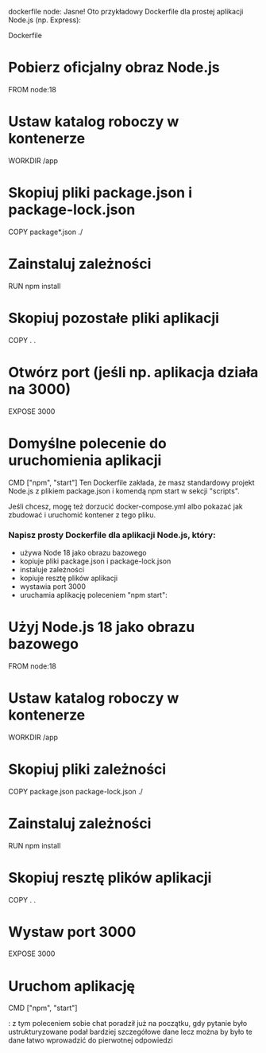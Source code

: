 dockerfile node:
Jasne! Oto przykładowy Dockerfile dla prostej aplikacji Node.js (np. Express):

Dockerfile

# Pobierz oficjalny obraz Node.js
FROM node:18

# Ustaw katalog roboczy w kontenerze
WORKDIR /app

# Skopiuj pliki package.json i package-lock.json
COPY package*.json ./

# Zainstaluj zależności
RUN npm install

# Skopiuj pozostałe pliki aplikacji
COPY . .

# Otwórz port (jeśli np. aplikacja działa na 3000)
EXPOSE 3000

# Domyślne polecenie do uruchomienia aplikacji
CMD ["npm", "start"]
Ten Dockerfile zakłada, że masz standardowy projekt Node.js z plikiem package.json i komendą npm start w sekcji "scripts".

Jeśli chcesz, mogę też dorzucić docker-compose.yml albo pokazać jak zbudować i uruchomić kontener z tego pliku.

### Napisz prosty Dockerfile dla aplikacji Node.js, który:
- używa Node 18 jako obrazu bazowego
- kopiuje pliki package.json i package-lock.json
- instaluje zależności
- kopiuje resztę plików aplikacji
- wystawia port 3000
- uruchamia aplikację poleceniem "npm start":
  
# Użyj Node.js 18 jako obrazu bazowego
FROM node:18

# Ustaw katalog roboczy w kontenerze
WORKDIR /app

# Skopiuj pliki zależności
COPY package.json package-lock.json ./

# Zainstaluj zależności
RUN npm install

# Skopiuj resztę plików aplikacji
COPY . .

# Wystaw port 3000
EXPOSE 3000

# Uruchom aplikację
CMD ["npm", "start"]

: z tym poleceniem sobie chat poradził już na początku, gdy pytanie było ustrukturyzowane podał bardziej 
szczegółowe dane lecz można by było te dane łatwo wprowadzić do pierwotnej odpowiedzi
